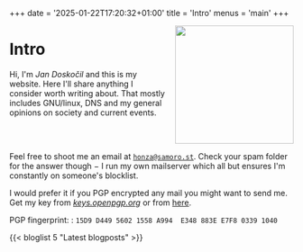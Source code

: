 +++
date = '2025-01-22T17:20:32+01:00'
title = 'Intro'
menus = 'main'
+++

<img src="/img/me.webp" style="float: right; height: 15em; margin-left: 1em;">

# Intro

Hi, I'm *Jan Doskočil* and this is my website. Here I'll share anything I
consider worth writing about. That mostly includes GNU/linux, DNS and my
general opinions on society and current events.

<div style="clear:both;"></div>

Feel free to shoot me an email at <a href="mailto:honza@samoro.st">`honza@samoro.st`</a>.
Check your spam folder for the answer though − I run my own mailserver which all
but ensures I'm constantly on someone's blocklist.

I would prefer it if you PGP encrypted any mail you might want to send me. Get
my key from *[keys.openpgp.org](https://keys.openpgp.org)* or from [here](/dat/pubkey.gpg).

PGP fingerprint:
: `15D9 D449 5602 1558 A994  E348 883E E7F8 0339 1040`

{{< bloglist 5 "Latest blogposts" >}}
